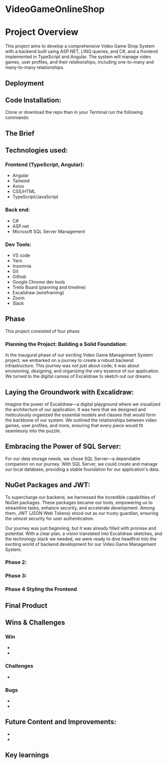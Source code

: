 # VideoGameOnlineShop


# Project Overview

This project aims to develop a comprehensive Video Game Shop System with a backend built using ASP.NET, LINQ queries, and C#, and a frontend implemented in TypeScript and Angular. The system will manage video games, user profiles, and their relationships, including one-to-many and many-to-many relationships.


## Deployment




## Code Installation:

Clone or download the repo then in your Terminal run the following commands:


## The Brief



## Technologies used:

### Frontend (TypeScript, Angular):
* Angular
* Tailwind
* Axios
* CSS/HTML
* TypeScript/JavaScript

### Back end:
* C#
* ASP.net
* Microsoft SQL Server Management

### Dev Tools:
* VS code
* Yarn
* Insomnia
* Git
* Github
* Google Chrome dev tools
* Trello Board (planning and timeline)
* Excalidraw (wireframing)
* Zoom
* Slack

## Phase

This project consisted of four phase

### Planning the Project: Building a Solid Foundation:

In the inaugural phase of our exciting Video Game Management System project, we embarked on a journey to create a robust backend infrastructure. This journey was not just about code; it was about envisioning, designing, and organizing the very essence of our application. We turned to the digital canvas of Excalidraw to sketch out our dreams.

## Laying the Groundwork with Excalidraw:

Imagine the power of Excalidraw—a digital playground where we visualized the architecture of our application. It was here that we designed and meticulously organized the essential models and classes that would form the backbone of our system. We outlined the relationships between video games, user profiles, and more, ensuring that every piece would fit seamlessly into the puzzle.


## Embracing the Power of SQL Server:

For our data storage needs, we chose SQL Server—a dependable companion on our journey. With SQL Server, we could create and manage our local database, providing a stable foundation for our application's data.

## NuGet Packages and JWT:

To supercharge our backend, we harnessed the incredible capabilities of NuGet packages. These packages became our tools, empowering us to streamline tasks, enhance security, and accelerate development. Among them, JWT (JSON Web Tokens) stood out as our trusty guardian, ensuring the utmost security for user authentication.

Our journey was just beginning, but it was already filled with promise and potential. With a clear plan, a vision translated into Excalidraw sketches, and the technology stack we needed, we were ready to dive headfirst into the exciting world of backend development for our Video Game Management System.

### Phase 2:


### Phase 3:












### Phase 4 Styling the Frontend





## Final Product 






## Wins & Challenges

### Win
* 
* 



### Challenges
* 


### Bugs
*  
*  



## Future Content and Improvements:

* 
* 


## Key learnings

